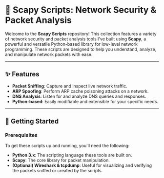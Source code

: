 # 🐍 Scapy Scripts: Network Security & Packet Analysis

Welcome to the **Scapy Scripts** repository! This collection features a variety of network security and packet analysis tools I've built using **Scapy**, a powerful and versatile Python-based library for low-level network programming. These scripts are designed to help you understand, analyze, and manipulate network packets with ease.

-----

## ✨ Features

-   **Packet Sniffing**: Capture and inspect live network traffic.
-   **ARP Spoofing**: Perform ARP cache poisoning attacks on a network.
-   **DNS Analysis**: Listen for and analyze DNS queries and responses.
-   **Python-based**: Easily modifiable and extensible for your specific needs.

-----

## 🚀 Getting Started

### Prerequisites

To get these scripts up and running, you'll need the following:

-   **Python 3.x**: The scripting language these tools are built on.
-   **Scapy**: The core library for packet manipulation.
-   **(Optional) Wireshark & tcpdump**: Useful for visualizing and verifying the packets sniffed or created by the scripts.
